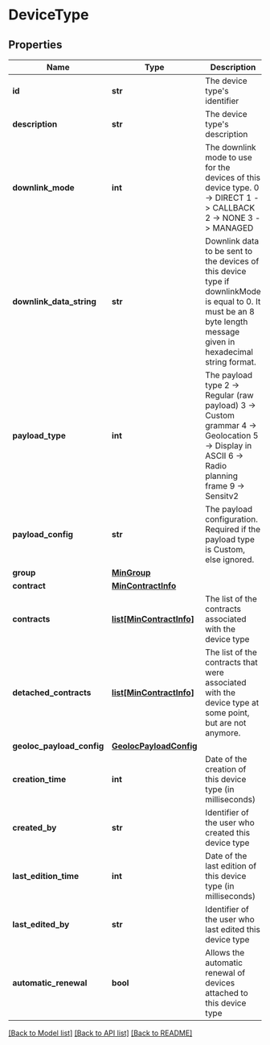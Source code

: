 # DeviceType

## Properties
Name | Type | Description | Notes
------------ | ------------- | ------------- | -------------
**id** | **str** | The device type&#x27;s identifier | [optional] 
**description** | **str** | The device type&#x27;s description | [optional] 
**downlink_mode** | **int** | The downlink mode to use for the devices of this device type. 0 -&gt; DIRECT 1 -&gt; CALLBACK 2 -&gt; NONE 3 -&gt; MANAGED  | [optional] 
**downlink_data_string** | **str** | Downlink data to be sent to the devices of this device type if downlinkMode is equal to 0. It must be an 8 byte length message given in hexadecimal string format.  | [optional] 
**payload_type** | **int** | The payload type 2 -&gt; Regular (raw payload) 3 -&gt; Custom grammar 4 -&gt; Geolocation 5 -&gt; Display in ASCII 6 -&gt; Radio planning frame 9 -&gt; Sensitv2  | [optional] 
**payload_config** | **str** | The payload configuration. Required if the payload type is Custom, else ignored. | [optional] 
**group** | [**MinGroup**](MinGroup.md) |  | [optional] 
**contract** | [**MinContractInfo**](MinContractInfo.md) |  | [optional] 
**contracts** | [**list[MinContractInfo]**](MinContractInfo.md) | The list of the contracts associated with the device type | [optional] 
**detached_contracts** | [**list[MinContractInfo]**](MinContractInfo.md) | The list of the contracts that were associated with the device type at some point, but are not anymore. | [optional] 
**geoloc_payload_config** | [**GeolocPayloadConfig**](GeolocPayloadConfig.md) |  | [optional] 
**creation_time** | **int** | Date of the creation of this device type (in milliseconds) | [optional] 
**created_by** | **str** | Identifier of the user who created this device type | [optional] 
**last_edition_time** | **int** | Date of the last edition of this device type (in milliseconds) | [optional] 
**last_edited_by** | **str** | Identifier of the user who last edited this device type | [optional] 
**automatic_renewal** | **bool** | Allows the automatic renewal of devices attached to this device type | [optional] 

[[Back to Model list]](../README.md#documentation-for-models) [[Back to API list]](../README.md#documentation-for-api-endpoints) [[Back to README]](../README.md)

